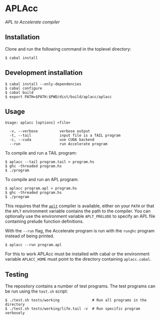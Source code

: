 # APLAcc

*APL to Accelerate compiler*

## Installation

Clone and run the following command in the toplevel directory:
```shell
$ cabal install
```

## Development installation

```shell
$ cabal install --only-dependencies
$ cabal configure
$ cabal build
$ export PATH=$PATH:$PWD/dist/build/aplacc/aplacc
```

## Usage
```
Usage: aplacc [options] <file>

  -v, --verbose          verbose output
  -t, --tail             input file is a TAIL program
  -c, --cuda             use CUDA backend
  --run                  run Accelerate program
```

To compile and run a TAIL program:
```shell
$ aplacc --tail program.tail > program.hs
$ ghc -threaded program.hs
$ ./program
```

To compile and run an APL program:
```shell
$ aplacc program.apl > program.hs
$ ghc -threaded program.hs
$ ./program
```
This requires that the [`aplt`](http://github.com/melsmann/apltail) compiler is available, either on your `PATH` or that the `APLT` environment variable contains the path to the compiler.
You can optionally use the environment variable `APLT_PRELUDE` to specify an APL file containing prelude function definitions.

With the `--run` flag, the Accelerate program is run with the `runghc` program instead of being printed.
```shell
$ aplacc --run program.apl
```
For this to work APLAcc must be installed with cabal or the environment variable `APLACC_HOME` must point to the directory containing `aplacc.cabal`. 

## Testing

The repository contains a number of test programs. The test programs can be run using the `test.sh` script:
```shell
$ ./test.sh tests/working               # Run all programs in the directory
$ ./test.sh tests/working/life.tail -v  # Run specific program verbosely
```
